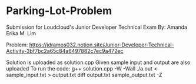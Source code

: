 # Parking-Lot-Problem
Submission for Loudcloud's Junior Developer Technical Exam
By: Amanda Erika M. Lim

Problem: https://jdramos032.notion.site/Junior-Developer-Technical-Activity-3bf7bc2a65c84a6497882c7ec9a472ec

Solution is uploaded as solution.cpp
Given sample input and output are also uploaded
To run the code:
g++ solution.cpp -W -Wall
./a.out < sample_input.txt > output.txt
diff output.txt sample_output.txt -Z
